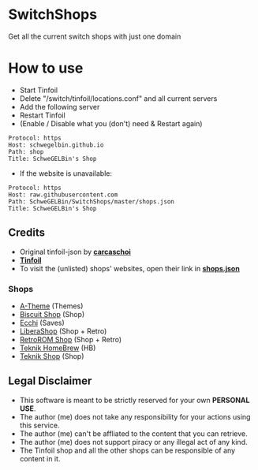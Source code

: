 # SwitchShops
Get all the current switch shops with just one domain

# How to use
- Start Tinfoil
- Delete "/switch/tinfoil/locations.conf" and all current servers
- Add the following server
- Restart Tinfoil
- (Enable / Disable what you (don't) need & Restart again)

```
Protocol: https
Host: schwegelbin.github.io
Path: shop
Title: SchweGELBin's Shop
```

- If the website is unavailable:

```
Protocol: https
Host: raw.githubusercontent.com
Path: SchweGELBin/SwitchShops/master/shops.json
Title: SchweGELBin's Shop
```

## Credits
- Original tinfoil-json by **[carcaschoi](https://github.com/carcaschoi/tinfoil-json)**
- **[Tinfoil](https://tinfoil.io/)**
- To visit the (unlisted) shops' websites, open their link in **[shops.json](https://raw.githubusercontent.com/SchweGELBin/SwitchShops/master/shops.json)**
### Shops
- [A-Theme](https://a-theme.ca) (Themes)
- [Biscuit Shop](https://shop.hedge.games) (Shop)
- [Ecchi](https://e.cchi.me) (Saves)
- [LiberaShop](https://liberashop.rs) (Shop + Retro)
- [RetroROM Shop](https://retrorom.shop) (Shop + Retro)
- [Teknik HomeBrew](https://hb.teknik.app) (HB)
- [Teknik Shop](https://shop.teknik.app) (Shop)

## Legal Disclaimer 
- This software is meant to be strictly reserved for your own **PERSONAL USE**. 
- The author (me) does not take any responsibility for your actions using this service.
- The author (me) can't be affliated to the content that you can retrieve.
- The author (me) does not support piracy or any illegal act of any kind.
- The Tinfoil shop and all the other shops can be responsible of any content in it.
